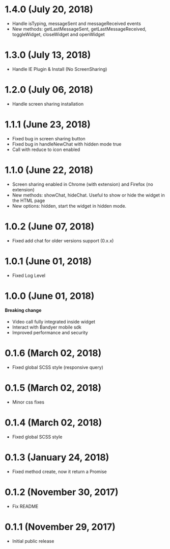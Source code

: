 # 1.4.0 (July 20, 2018)

- Handle isTyping, messageSent and messageReceived events
- New methods: getLastMessageSent, getLastMessageReceived, toggleWidget, closeWidget and openWidget

# 1.3.0 (July 13, 2018)

- Handle IE Plugin & Install (No ScreenSharing)

# 1.2.0 (July 06, 2018)

- Handle screen sharing installation

# 1.1.1 (June 23, 2018)

- Fixed bug in screen sharing button
- Fixed bug in handleNewChat with hidden mode true
- Call with reduce to icon enabled

# 1.1.0 (June 22, 2018)

- Screen sharing enabled in Chrome (with extension) and Firefox (no extension)
- New methods: showChat, hideChat. Useful to show or hide the widget in the HTML page
- New options: hidden, start the widget in hidden mode.

# 1.0.2 (June 07, 2018)

- Fixed add chat for older versions support (0.x.x)

# 1.0.1 (June 01, 2018)

- Fixed Log Level

# 1.0.0 (June 01, 2018)

#### **Breaking change**

- Video call fully integrated inside widget
- Interact with Bandyer mobile sdk
- Improved performance and security

# 0.1.6 (March 02, 2018)

- Fixed global SCSS style (responsive query)

# 0.1.5 (March 02, 2018)

- Minor css fixes

# 0.1.4 (March 02, 2018)

- Fixed global SCSS style

# 0.1.3 (January 24, 2018)

- Fixed method create, now it return a Promise

# 0.1.2 (November 30, 2017)

- Fix README

# 0.1.1 (November 29, 2017)

- Initial public release
